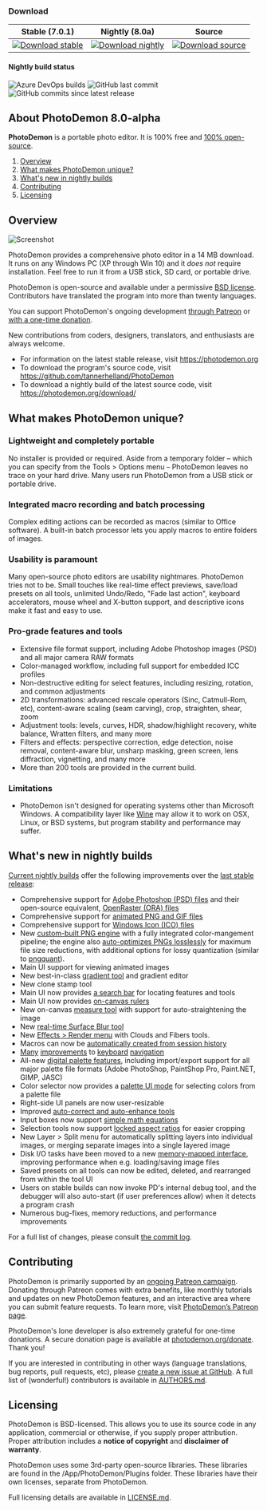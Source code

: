 ### Download

| Stable (7.0.1) | Nightly (8.0a) | Source |
| :----: | :-----: | :----: |
| [![Download stable](https://img.shields.io/badge/download--stable-PhotoDemon--7.0.1-brightgreen?style=flat-square)](https://github.com/tannerhelland/PhotoDemon/releases/download/v7.0.1/PhotoDemon_7.0.1.zip) | [![Download nightly](https://img.shields.io/badge/download--nightly-PhotoDemon--8.0a-brightgreen?style=flat-square)](https://github.com/tannerhelland/PhotoDemon/releases/download/PhotoDemon-nightly/PhotoDemon-nightly.zip) | [![Download source](https://img.shields.io/badge/download--source-PhotoDemon--8.0a-brightgreen?style=flat-square)](https://github.com/tannerhelland/PhotoDemon/archive/master.zip) |

#### Nightly build status
![Azure DevOps builds](https://img.shields.io/azure-devops/build/tannerhelland/d01b37a6-6b5c-4fc6-a143-fe82901da8dc/1?style=flat-square)  ![GitHub last commit](https://img.shields.io/github/last-commit/tannerhelland/PhotoDemon?style=flat-square)  ![GitHub commits since latest release](https://img.shields.io/github/commits-since/tannerhelland/PhotoDemon/latest?style=flat-square&color=light-green)

## About PhotoDemon 8.0-alpha

**PhotoDemon** is a portable photo editor.  It is 100% free and [100% open-source](https://github.com/tannerhelland/PhotoDemon/blob/master/README.md#licensing).  

1. [Overview](#overview)
2. [What makes PhotoDemon unique?](#what-makes-photodemon-unique)
3. [What's new in nightly builds](#whats-new-in-nightly-builds)
4. [Contributing](#contributing)
5. [Licensing](#licensing)

## Overview

![Screenshot](https://photodemon.org/media/PD_screenshot_master.jpg)

PhotoDemon provides a comprehensive photo editor in a 14 MB download.  It runs on any Windows PC (XP through Win 10) and it *does not* require installation.  Feel free to run it from a USB stick, SD card, or portable drive.

PhotoDemon is open-source and available under a permissive [BSD license](#licensing).  Contributors have translated the program into more than twenty languages.

You can support PhotoDemon's ongoing development [through Patreon](https://www.patreon.com/photodemon) or [with a one-time donation](https://photodemon.org/donate/).

New contributions from coders, designers, translators, and enthusiasts are always welcome.

* For information on the latest stable release, visit https://photodemon.org
* To download the program's source code, visit https://github.com/tannerhelland/PhotoDemon
* To download a nightly build of the latest source code, visit https://photodemon.org/download/

## What makes PhotoDemon unique?

### Lightweight and completely portable
No installer is provided or required.  Aside from a temporary folder – which you can specify from the Tools > Options menu – PhotoDemon leaves no trace on your hard drive.  Many users run PhotoDemon from a USB stick or portable drive.

### Integrated macro recording and batch processing
Complex editing actions can be recorded as macros (similar to Office software).  A built-in batch processor lets you apply macros to entire folders of images.

### Usability is paramount
Many open-source photo editors are usability nightmares.  PhotoDemon tries not to be.  Small touches like real-time effect previews, save/load presets on all tools, unlimited Undo/Redo, "Fade last action", keyboard accelerators, mouse wheel and X-button support, and descriptive icons make it fast and easy to use.

### Pro-grade features and tools
* Extensive file format support, including Adobe Photoshop images (PSD) and all major camera RAW formats
* Color-managed workflow, including full support for embedded ICC profiles
* Non-destructive editing for select features, including resizing, rotation, and common adjustments
* 2D transformations: advanced rescale operators (Sinc, Catmull-Rom, etc), content-aware scaling (seam carving), crop, straighten, shear, zoom
* Adjustment tools: levels, curves, HDR, shadow/highlight recovery, white balance, Wratten filters, and many more
* Filters and effects: perspective correction, edge detection, noise removal, content-aware blur, unsharp masking, green screen, lens diffraction, vignetting, and many more
* More than 200 tools are provided in the current build.

### Limitations

* PhotoDemon isn't designed for operating systems other than Microsoft Windows.  A compatibility layer like [Wine](http://www.winehq.org/) may allow it to work on OSX, Linux, or BSD systems, but program stability and performance may suffer.

## What's new in nightly builds

[Current nightly builds](https://photodemon.org/download/) offer the following improvements over the [last stable release](https://photodemon.org/2017/11/28/photodemon-7-0-release.html):

- Comprehensive support for [Adobe Photoshop (PSD) files](https://photodemon.org/2019/02/20/psd-support-now-available.html) and their open-source equivalent, [OpenRaster (ORA) files](https://www.openraster.org/)
- Comprehensive support for [animated PNG and GIF files](https://github.com/tannerhelland/PhotoDemon/issues/278)
- Comprehensive support for [Windows Icon (ICO) files](https://github.com/tannerhelland/PhotoDemon/issues/300)
- New [custom-built PNG engine](https://github.com/tannerhelland/PhotoDemon/commit/8206ae38831bc095afa49556420bbb7d5c15778f) with a fully integrated color-mangement pipeline; the engine also [auto-optimizes PNGs losslessly](https://github.com/tannerhelland/PhotoDemon/commit/10c78b3cc12c7e99af49d1667f5d8887b99a054c) for maximum file size reductions, with additional options for lossy quantization (similar to [pngquant](https://pngquant.org/)).
- Main UI support for viewing animated images
- New best-in-class [gradient tool](https://www.patreon.com/posts/photodemons-new-26199115) and gradient editor
- New clone stamp tool
- Main UI now provides [a search bar](https://www.patreon.com/posts/photodemon-now-26904685) for locating features and tools
- Main UI now provides [on-canvas rulers](https://www.patreon.com/posts/canvas-rulers-to-19178070)
- New on-canvas [measure tool](https://www.patreon.com/posts/how-to-use-new-7-20466383) with support for auto-straightening the image
- New [real-time Surface Blur tool](https://github.com/tannerhelland/PhotoDemon/commit/4c081253b8b38538c6ba489dbf08f4ac00f3dc72#diff-0539d6bdf5df4fc219d938f151f3e2d9)
- New [Effects > Render menu](https://www.patreon.com/posts/photodemon-7-2-29679659) with Clouds and Fibers tools.
- Macros can now be [automatically created from session history](https://github.com/tannerhelland/PhotoDemon/issues/265)
- [Many](https://github.com/tannerhelland/PhotoDemon/issues/244) [improvements](https://github.com/tannerhelland/PhotoDemon/issues/243) to [keyboard](https://github.com/tannerhelland/PhotoDemon/commit/730f2ebe7a8121e7c5c633ce7b3ff7aea01dc273) [navigation](https://github.com/tannerhelland/PhotoDemon/issues/277)
- All-new [digital palette features](https://www.patreon.com/posts/how-to-use-new-7-19823148), including import/export support for all major palette file formats (Adobe PhotoShop, PaintShop Pro, Paint.NET, GIMP, JASC)
- Color selector now provides a [palette UI mode](https://github.com/tannerhelland/PhotoDemon/commit/904b1c6d5b72a9e4488648f50bcebe6bb51a2080) for selecting colors from a palette file
- Right-side UI panels are now user-resizable
- Improved [auto-correct and auto-enhance tools](https://github.com/tannerhelland/PhotoDemon/commit/1800489ce2f59277833b2eebd5319139ab7050cc)
- Input boxes now support [simple math equations](https://github.com/tannerhelland/PhotoDemon/issues/263)
- Selection tools now support [locked aspect ratios](https://github.com/tannerhelland/PhotoDemon/commit/d263e3bb3777db27ae1953bd15b25d299b96fc08) for easier cropping
- New Layer > Split menu for automatically splitting layers into individual images, or merging separate images into a single layered image
- Disk I/O tasks have been moved to a new [memory-mapped interface](https://en.wikipedia.org/wiki/Memory-mapped_file), improving performance when e.g. loading/saving image files
- Saved presets on all tools can now be edited, deleted, and rearranged from within the tool UI
- Users on stable builds can now invoke PD's internal debug tool, and the debugger will also auto-start (if user preferences allow) when it detects a program crash
- Numerous bug-fixes, memory reductions, and performance improvements

For a full list of changes, please consult [the commit log](https://github.com/tannerhelland/PhotoDemon/commits/master).

## Contributing

PhotoDemon is primarily supported by an [ongoing Patreon campaign](https://www.patreon.com/photodemon). Donating through Patreon comes with extra benefits, like monthly tutorials and updates on new PhotoDemon features, and an interactive area where you can submit feature requests. To learn more, visit [PhotoDemon’s Patreon page](https://www.patreon.com/photodemon).

PhotoDemon's lone developer is also extremely grateful for one-time donations.  A secure donation page is available at [photodemon.org/donate](https://photodemon.org/donate/).  Thank you!

If you are interested in contributing in other ways (language translations, bug reports, pull requests, etc), please [create a new issue at GitHub](https://github.com/tannerhelland/PhotoDemon/issues).  A full list of (wonderful!) contributors is available in [AUTHORS.md](https://github.com/tannerhelland/PhotoDemon/blob/master/AUTHORS.md).

## Licensing

PhotoDemon is BSD-licensed.  This allows you to use its source code in any application, commercial or otherwise, if you supply proper attribution.  Proper attribution includes a **notice of copyright** and **disclaimer of warranty**.

PhotoDemon uses some 3rd-party open-source libraries.  These libraries are found in the /App/PhotoDemon/Plugins folder.  These libraries have their own licenses, separate from PhotoDemon.

Full licensing details are available in [LICENSE.md](https://github.com/tannerhelland/PhotoDemon/blob/master/LICENSE.md).
